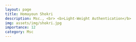 ```yaml
---
layout: page
title: Homayoun Shokri
description: Msc., <br> <b>Light-Weight Authentication</b>
img: assets/img/shokri.jpg
importance: 12
category: Msc
---
```

